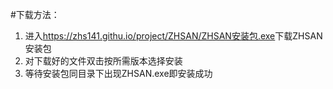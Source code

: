 #下载方法：
1. 进入<https://zhs141.githu.io/project/ZHSAN/ZHSAN安装包.exe>下载ZHSAN安装包
2. 对下载好的文件双击按所需版本选择安装
3. 等待安装包同目录下出现ZHSAN.exe即安装成功
